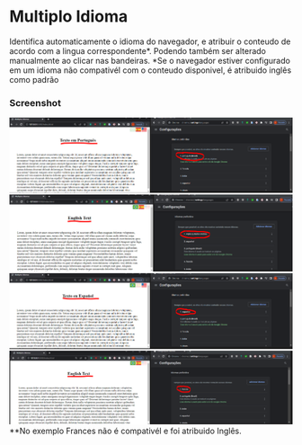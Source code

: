 
# Multiplo Idioma

Identifica automaticamente o idioma do navegador, e atribuir o conteudo de acordo com a lingua correspondente*. Podendo também ser alterado manualmente ao clicar nas bandeiras.
*Se o navegador estiver configurado em um idioma não compativél com o conteudo disponivel, é atribuido inglês como padrão

### Screenshot

![Portugues](screenshot/portugues.PNG)
![Inglês](screenshot/ingles.PNG)
![Espanhol](screenshot/espanhol.PNG)
![Frances](screenshot/frances.PNG)
**No exemplo Frances não é compativél e foi atribuido Inglês.
